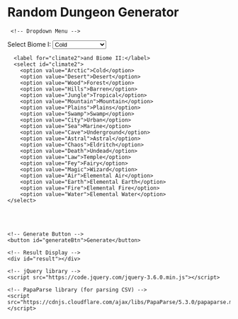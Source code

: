<html>
  <head>
    <meta charset="UTF-8">
    <title>Random Dungeon Generator</title>
    <script src="/scripts/randomwords.js"></script> 

  </head>
  <body>
    <h1>Random Dungeon Generator</h1>
 
     <!-- Dropdown Menu -->
<label for="climate1">Select Biome I:</label>
<select id="climate1">
        <option value="Arctic">Cold</option>
        <option value="Desert">Desert</option>
        <option value="Wood">Forest</option>
        <option value="Hills">Barren</option>
        <option value="Jungle">Tropical</option>
        <option value="Mountain">Mountain</option>
        <option value="Plains">Plains</option>
        <option value="Swamp">Swamp</option>
        <option value="City">Urban</option>
        <option value="Sea">Marine</option>
        <option value="Cave">Underground</option>
        <option value="Astral">Astral</option>
        <option value="Chaos">Eldritch</option>
        <option value="Death">Undead</option>
        <option value="Law">Temple</option>
        <option value="Fey">Fairy</option>
        <option value="Magic">Wizard</option>
        <option value="Air">Elemental Air</option>
        <option value="Earth">Elemental Earth</option>
        <option value="Fire">Elemental Fire</option>
        <option value="Water">Elemental Water</option>																	
    </select>
    
      <label for="climate2">and Biome II:</label>
      <select id="climate2">
        <option value="Arctic">Cold</option>
        <option value="Desert">Desert</option>
        <option value="Wood">Forest</option>
        <option value="Hills">Barren</option>
        <option value="Jungle">Tropical</option>
        <option value="Mountain">Mountain</option>
        <option value="Plains">Plains</option>
        <option value="Swamp">Swamp</option>
        <option value="City">Urban</option>
        <option value="Sea">Marine</option>
        <option value="Cave">Underground</option>
        <option value="Astral">Astral</option>
        <option value="Chaos">Eldritch</option>
        <option value="Death">Undead</option>
        <option value="Law">Temple</option>
        <option value="Fey">Fairy</option>
        <option value="Magic">Wizard</option>
        <option value="Air">Elemental Air</option>
        <option value="Earth">Elemental Earth</option>
        <option value="Fire">Elemental Fire</option>
        <option value="Water">Elemental Water</option>																	
    </select>

<br><br>

    <!-- Generate Button -->
    <button id="generateBtn">Generate</button>

    <!-- Result Display -->
    <div id="result"></div>

    <!-- jQuery library -->
    <script src="https://code.jquery.com/jquery-3.6.0.min.js"></script>

    <!-- PapaParse library (for parsing CSV) -->
    <script src="https://cdnjs.cloudflare.com/ajax/libs/PapaParse/5.3.0/papaparse.min.js"></script>

<script>
    $(document).ready(function() {
        $("#generateBtn").click(function() {
            var selectedValue1 = $("#climate1").val();
            var selectedValue2 = $("#climate2").val();
            console.log("Selected Climate 1:", selectedValue1);
            console.log("Selected Climate 2:", selectedValue2);

            if (selectedValue1 || selectedValue2) {
                $.get("/CSV/Monster - Index2.csv", function(data) {
                    Papa.parse(data, {
                        header: true,
                        complete: function(results) {
                            var uniqueRandomValues1 = [];
                            var uniqueRandomValues2 = [];
                            var encounterTable = [];
                            var dungeonRoomsContent = "";

                            function getRandomValues(selectedValue) {
                                var filteredValues = [];
                                var columnIndex = results.meta.fields.indexOf(selectedValue);
                                console.log("Column index for", selectedValue, ":", columnIndex);

                                if (columnIndex !== -1) {
                                    results.data.forEach(function(row) {
                                        if (row[selectedValue] === "TRUE") {
                                            filteredValues.push(row[Object.keys(row)[0]]);
                                        }
                                    });
                                    console.log("Filtered Values for", selectedValue, ":", filteredValues);

                                    var selectedValues = [];
                                    while (selectedValues.length < 3 && filteredValues.length > 0) {
                                        var randomIndex = Math.floor(Math.random() * filteredValues.length);
                                        selectedValues.push(filteredValues.splice(randomIndex, 1)[0]);
                                    }
                                    console.log("Selected Values for", selectedValue, ":", selectedValues);
                                    return selectedValues;
                                } else {
                                    return ["No matching column found for the selected climate."];
                                }
                            }

                            if (selectedValue1) uniqueRandomValues1 = getRandomValues(selectedValue1);
                            if (selectedValue2) uniqueRandomValues2 = getRandomValues(selectedValue2);

                            var allGeneratedValues = uniqueRandomValues1.concat(uniqueRandomValues2);
                            console.log("All Generated Values:", allGeneratedValues);

                            function getRandomRowFromPool(pool, data) {
                                const tries = 10;
                                for (let i = 0; i < tries; i++) {
                                    const key = pool[Math.floor(Math.random() * pool.length)];
                                    const row = data.find(r => r[Object.keys(r)[0]] === key);
                                    console.log("Trying to fetch row for:", key, "Found:", !!row);
                                    if (row) return row;
                                }
                                console.warn("No valid row found after 10 tries.");
                                return null;
                            }
                          
                            // Generate Dungeon Features (each from a different random monster)
                            var dungeonFeatures = "<br><strong>General Dungeon Features</strong><br>";
                            var featureIndices = [32, 33, 34, 35]; // AG to AJ

                            featureIndices.forEach(function(index) {
                                var randomMonster = allGeneratedValues[Math.floor(Math.random() * allGeneratedValues.length)];
    
                                results.data.forEach(function(row) {
                                    if (row[Object.keys(row)[0]] === randomMonster) {
                                        var featureLabel = results.meta.fields[index];
                                        var featureContent = row[featureLabel] || "Unknown";
                                        dungeonFeatures += featureContent + " ";
                                    }
                                });
                            });
                          
                            // Generate the encounter table
                            allGeneratedValues.forEach(function(value) {
                                results.data.forEach(function(row) {
                                    if (row[Object.keys(row)[0]] === value) { // Check if the first column matches the generated value
                                       var randomIndex = Math.floor(Math.random() * (30 - 25 + 1)) + 25; // 25 = Z, 30 = AE
                                        var randomField = results.meta.fields[randomIndex]; // get field name
                                        var randomText = row[randomField] || "Unknown";
                                        var omen = row["OMEN"] || "No omen";
                                        encounterTable.push(randomText + " <br> OMEN: " + omen);                 
                                                                    }
                                });
                            });

                            // Generate Dungeon Rooms content
                   function generateDungeonRoom() {
    let roomContent = "";

    // Step 1: Main Room Feature
    const primaryRow = getRandomRowFromPool(allGeneratedValues, results.data);
    console.log("Primary row:", primaryRow);
    if (!primaryRow) {
        console.warn("[Room generation failed] No valid primary row.");
        return "<i>[Room generation failed]</i><br><br>";
    }

    const featureCols = [36, 39, 42, 45, 48, 51]; // AK, AN, AQ, AT, AW, AZ
    const featureColIndex = featureCols[Math.floor(Math.random() * featureCols.length)];
    const featureLabel = results.meta.fields[featureColIndex];
    const featureContent = primaryRow[featureLabel] || "Unknown";
    console.log("Main Room Feature:", featureLabel, "=", featureContent);

    roomContent += "<b><u>" + featureContent + "</u></b><br>";

    // Step 2: Size and two adjacent columns
    const sizeOptions = ["Small", "Medium", "Large"];
    const size = sizeOptions[Math.floor(Math.random() * sizeOptions.length)];
    const nextCol1 = results.meta.fields[featureColIndex + 1] || "";
    const nextCol2 = results.meta.fields[featureColIndex + 2] || "";
    console.log("Room size:", size, "| Next cols:", nextCol1, primaryRow[nextCol1], "|", nextCol2, primaryRow[nextCol2]);

    roomContent += "<i>" + size + " " + (primaryRow[nextCol1] || "") + " " + (primaryRow[nextCol2] || "") + "</i><br><br>";

    // Step 3: Minor room details
    const minorCols1 = [54, 55, 56, 57]; // BC to BF
    const minorCols2 = [54, 55, 56, 57];
    const minorCols3 = [58, 59, 60];     // BG to BI

    console.log("Minor Features (same row):");
      const colSame = results.meta.fields[minorCols1[Math.floor(Math.random() * minorCols1.length)]];
      console.log("→", colSame, "=", primaryRow[colSame]);
      roomContent += (primaryRow[colSame] || "") + " ";

      console.log("Minor Features (other rows):");
      const otherRow = getRandomRowFromPool(allGeneratedValues, results.data);
      const colOther = results.meta.fields[minorCols2[Math.floor(Math.random() * minorCols2.length)]];
      console.log("→ Other row:", colOther, "=", otherRow?.[colOther]);
      if (otherRow) {
          roomContent += (otherRow[colOther] || "") + " ";
      }

      const finalRow = getRandomRowFromPool(allGeneratedValues, results.data);
      const col3 = results.meta.fields[minorCols3[Math.floor(Math.random() * minorCols3.length)]];
      console.log("→ Final minor feature:", col3, "=", finalRow?.[col3]);
      if (finalRow) {
    roomContent += (finalRow[col3] || "");
}

    roomContent += "<br><br>";

// Step 4: Denizens (50% chance)
if (Math.random() < 0.5) {
    const denizenRow = getRandomRowFromPool(allGeneratedValues, results.data);
    if (denizenRow) {
        const encounterOptions = ["Encounter 1", "Encounter 2"];
        const randomEncounter = encounterOptions[Math.floor(Math.random() * encounterOptions.length)];
        console.log("Denizen:", randomEncounter, "=", denizenRow[randomEncounter]);

        roomContent += "<u>Denizens:</u> " + (denizenRow[randomEncounter] || "");

        if (Math.random() < 0.1) {
            const friendRow = getRandomRowFromPool(allGeneratedValues, results.data);
            console.log("→ Friend:", friendRow?.["Friend"]);
            if (friendRow) {
                roomContent += " " + (friendRow["Friend"] || "");
            }
        }

        roomContent += "<br><br>";
    } else {
        console.warn("Skipped Denizens (no valid row)");
    }
}

    // Step 5: Loot (67% chance)
    if (Math.random() < 0.67) {
        roomContent += "<u>Loot:</u> ";
        const lootIndices = [61, 62, 63]; // BJ, BK, BL

        const loot1Row = getRandomRowFromPool(allGeneratedValues, results.data);
        if (loot1Row) {
            const lootCol = results.meta.fields[lootIndices[Math.floor(Math.random() * lootIndices.length)]];
            console.log("Loot 1:", lootCol, "=", loot1Row[lootCol]);
            roomContent += (loot1Row[lootCol] || "");
        }

        for (let i = 0; i < 2; i++) {
            if (Math.random() < 0.15) {
                const extraLootRow = getRandomRowFromPool(allGeneratedValues, results.data);
                if (extraLootRow) {
                    const lootCol = results.meta.fields[lootIndices[Math.floor(Math.random() * lootIndices.length)]];
                    console.log("Extra Loot", i + 2, ":", lootCol, "=", extraLootRow[lootCol]);
                    roomContent += " " + (extraLootRow[lootCol] || "");
                }
            }
        }

        roomContent += "<br><br>";
    }

    return roomContent;
}


                            // Repeat Dungeon Room generation 6 times
                            for (var i = 0; i < 6; i++) {
                                dungeonRoomsContent += generateDungeonRoom();
                            }

                            // Display the encounter table and dungeon rooms content
                             var encounterContent = dungeonFeatures 
                                 + "<br><strong>Monster Encounter Table</strong><br><ol><li>" 
                                 + encounterTable.join("</li><li>") 
                                 + "</li></ol><br><br><strong>Dungeon Rooms</strong><br><br>" 
                                 + dungeonRoomsContent;

                            // Apply replacements before rendering
                            encounterContent = applyReplacements(encounterContent);

                            $("#result").html(encounterContent);
                        }
                    });
                });
            } else {
                $("#result").html("Please select options for both climates.");
            }
        });
    });
</script>
   
  </body>
</html>
